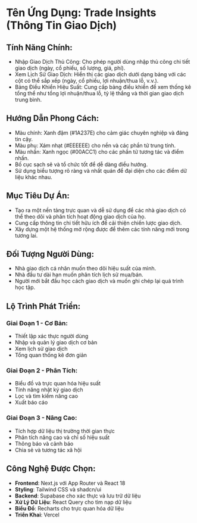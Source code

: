 # **Tên Ứng Dụng**: Trade Insights (Thông Tin Giao Dịch)

## Tính Năng Chính:

- Nhập Giao Dịch Thủ Công: Cho phép người dùng nhập thủ công chi tiết giao dịch (ngày, cổ phiếu, số lượng, giá, phí).
- Xem Lịch Sử Giao Dịch: Hiển thị các giao dịch dưới dạng bảng với các cột có thể sắp xếp (ngày, cổ phiếu, lợi nhuận/thua lỗ, v.v.).
- Bảng Điều Khiển Hiệu Suất: Cung cấp bảng điều khiển để xem thống kê tổng thể như tổng lợi nhuận/thua lỗ, tỷ lệ thắng và thời gian giao dịch trung bình.

## Hướng Dẫn Phong Cách:

- Màu chính: Xanh đậm (#1A237E) cho cảm giác chuyên nghiệp và đáng tin cậy.
- Màu phụ: Xám nhạt (#EEEEEE) cho nền và các phần tử trung tính.
- Màu nhấn: Xanh ngọc (#00ACC1) cho các phần tử tương tác và điểm nhấn.
- Bố cục sạch sẽ và tổ chức tốt để dễ dàng điều hướng.
- Sử dụng biểu tượng rõ ràng và nhất quán để đại diện cho các điểm dữ liệu khác nhau.

## Mục Tiêu Dự Án:

- Tạo ra một nền tảng trực quan và dễ sử dụng để các nhà giao dịch có thể theo dõi và phân tích hoạt động giao dịch của họ.
- Cung cấp thông tin chi tiết hữu ích để cải thiện chiến lược giao dịch.
- Xây dựng một hệ thống mở rộng được để thêm các tính năng mới trong tương lai.

## Đối Tượng Người Dùng:

- Nhà giao dịch cá nhân muốn theo dõi hiệu suất của mình.
- Nhà đầu tư dài hạn muốn phân tích lịch sử mua/bán.
- Người mới bắt đầu học cách giao dịch và muốn ghi chép lại quá trình học tập.

## Lộ Trình Phát Triển:

### Giai Đoạn 1 - Cơ Bản:
- Thiết lập xác thực người dùng
- Nhập và quản lý giao dịch cơ bản
- Xem lịch sử giao dịch
- Tổng quan thống kê đơn giản

### Giai Đoạn 2 - Phân Tích:
- Biểu đồ và trực quan hóa hiệu suất
- Tính năng nhật ký giao dịch 
- Lọc và tìm kiếm nâng cao
- Xuất báo cáo

### Giai Đoạn 3 - Nâng Cao:
- Tích hợp dữ liệu thị trường thời gian thực
- Phân tích nâng cao và chỉ số hiệu suất
- Thông báo và cảnh báo
- Chia sẻ và tương tác xã hội

## Công Nghệ Được Chọn:

- **Frontend**: Next.js với App Router và React 18
- **Styling**: Tailwind CSS và shadcn/ui
- **Backend**: Supabase cho xác thực và lưu trữ dữ liệu
- **Xử Lý Dữ Liệu**: React Query cho tìm nạp dữ liệu
- **Biểu Đồ**: Recharts cho trực quan hóa dữ liệu
- **Triển Khai**: Vercel